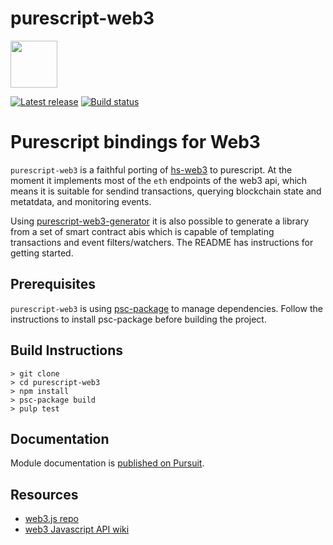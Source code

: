 # purescript-web3
<img src=https://github.com/f-o-a-m/purescript-web3/blob/master/purescript-web3-logo.png width="75">


[![Latest release](http://img.shields.io/github/release/f-o-a-m/purescript-web3.svg?branch=master)](https://github.com/f-o-a-m/purescript-web3/releases)
[![Build status](https://travis-ci.org/f-o-a-m/purescript-web3.svg?branch=master)](https://travis-ci.org/f-o-a-m/purescript-web3?branch=master)

# Purescript bindings for Web3

`purescript-web3` is a faithful porting of [hs-web3](https://github.com/airalab/hs-web3) to purescript. At the moment it implements most of the `eth` endpoints of the web3 api, which means it is suitable for sendind transactions, querying blockchain state and metatdata, and monitoring events.

Using [purescript-web3-generator](https://github.com/f-o-a-m/purescript-web3-generator) it is also possible to generate a library from a set of smart contract abis which is capable of templating transactions and event filters/watchers. The README has instructions for getting started.

## Prerequisites
`purescript-web3` is using [psc-package](https://github.com/purescript/psc-package) to manage dependencies. Follow the instructions to install psc-package before building the project.


## Build Instructions
```
> git clone
> cd purescript-web3
> npm install
> psc-package build
> pulp test
```

## Documentation

Module documentation is [published on Pursuit](http://pursuit.purescript.org/packages/purescript-web3).

## Resources
 
 - [web3.js repo](https://github.com/ethereum/web3.js)
 - [web3 Javascript API wiki](https://github.com/ethereum/wiki/wiki/JavaScript-API)
